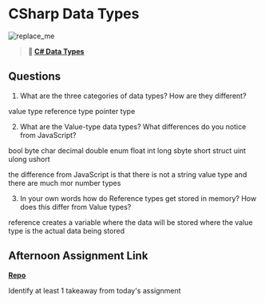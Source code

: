 # CSharp Data Types

![replace_me](https://codeworks.blob.core.windows.net/public/assets/img/illustrations/placeholder.svg)

> **📖 [C# Data Types](https://codeworksacademy.com/fs-student-guide/resources/wk10/01-CSharp-Generics)**

## Questions

1. What are the three categories of data types? How are they different?

value type
reference type 
pointer type

2. What are the Value-type data types? What differences do you notice from JavaScript?

bool
byte
char
decimal
double
enum
float
int
long
sbyte
short
struct
uint
ulong
ushort

the difference from JavaScript is that there is not a string value type and there are much mor number types

3. In your own words how do Reference types get stored in memory? How does this differ from Value types?

reference creates a variable where the data will be stored where the value type is the actual data being stored 


## Afternoon Assignment Link

**[Repo](https://github.com/NikolasLyons/day-1.git)**

Identify at least 1 takeaway from today's assignment
